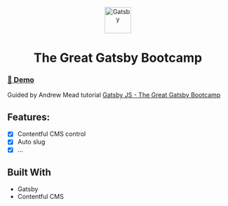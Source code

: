 <p align="center">
  <a href="https://www.gatsbyjs.org">
    <img alt="Gatsby" src="https://www.gatsbyjs.org/monogram.svg" width="60" />
  </a>
</p>
<h1 align="center">
  The Great Gatsby Bootcamp
</h1>

### [💽 Demo](https://github.com/salikovskiy/great-gatsby) 

Guided by Andrew Mead tutorial [Gatsby JS - The Great Gatsby Bootcamp](https://www.youtube.com/watch?v=8t0vNu2fCCM)
 
 ## Features:

- [x] Contentful CMS control
- [x] Auto slug
- [x] ...

## Built With

- Gatsby
- Contentful CMS
